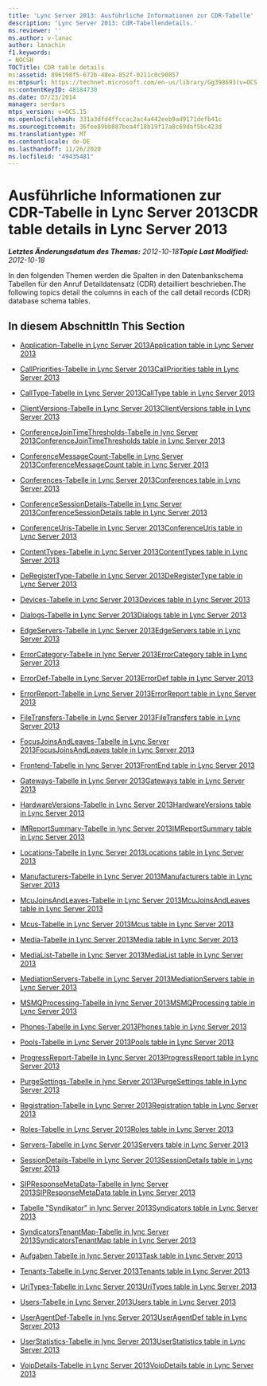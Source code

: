 ```yaml
---
title: 'Lync Server 2013: Ausführliche Informationen zur CDR-Tabelle'
description: 'Lync Server 2013: CdR-Tabellendetails.'
ms.reviewer: ''
ms.author: v-lanac
author: lanachin
f1.keywords:
- NOCSH
TOCTitle: CDR table details
ms:assetid: 896198f5-672b-48ea-852f-0211c0c90857
ms:mtpsurl: https://technet.microsoft.com/en-us/library/Gg398693(v=OCS.15)
ms:contentKeyID: 48184730
ms.date: 07/23/2014
manager: serdars
mtps_version: v=OCS.15
ms.openlocfilehash: 331a3dfd4ffccac2ac4a442eeb9ad9171defb41c
ms.sourcegitcommit: 36fee89bb887bea4f18b19f17a8c69daf5bc423d
ms.translationtype: MT
ms.contentlocale: de-DE
ms.lasthandoff: 11/26/2020
ms.locfileid: "49435481"
---
```

# <a name="cdr-table-details-in-lync-server-2013"></a><span data-ttu-id="7d284-103">Ausführliche Informationen zur CDR-Tabelle in Lync Server 2013</span><span class="sxs-lookup"><span data-stu-id="7d284-103">CDR table details in Lync Server 2013</span></span>

<div data-xmlns="http://www.w3.org/1999/xhtml">

<div class="topic" data-xmlns="http://www.w3.org/1999/xhtml" data-msxsl="urn:schemas-microsoft-com:xslt" data-cs="https://msdn.microsoft.com/">

<div data-asp="https://msdn2.microsoft.com/asp">



</div>

<div id="mainSection">

<div id="mainBody"><span data-ttu-id="7d284-104">

<span> </span></span><span class="sxs-lookup"><span data-stu-id="7d284-104">

<span> </span></span></span>

<span data-ttu-id="7d284-105">_**Letztes Änderungsdatum des Themas:** 2012-10-18_</span><span class="sxs-lookup"><span data-stu-id="7d284-105">_**Topic Last Modified:** 2012-10-18_</span></span>

<span data-ttu-id="7d284-106">In den folgenden Themen werden die Spalten in den Datenbankschema Tabellen für den Anruf Detaildatensatz (CDR) detailliert beschrieben.</span><span class="sxs-lookup"><span data-stu-id="7d284-106">The following topics detail the columns in each of the call detail records (CDR) database schema tables.</span></span>

<div>

## <a name="in-this-section"></a><span data-ttu-id="7d284-107">In diesem Abschnitt</span><span class="sxs-lookup"><span data-stu-id="7d284-107">In This Section</span></span>

  - [<span data-ttu-id="7d284-108">Application-Tabelle in Lync Server 2013</span><span class="sxs-lookup"><span data-stu-id="7d284-108">Application table in Lync Server 2013</span></span>](lync-server-2013-application-table.md)

  - [<span data-ttu-id="7d284-109">CallPriorities-Tabelle in Lync Server 2013</span><span class="sxs-lookup"><span data-stu-id="7d284-109">CallPriorities table in Lync Server 2013</span></span>](lync-server-2013-callpriorities-table.md)

  - [<span data-ttu-id="7d284-110">CallType-Tabelle in Lync Server 2013</span><span class="sxs-lookup"><span data-stu-id="7d284-110">CallType table in Lync Server 2013</span></span>](lync-server-2013-calltype-table.md)

  - [<span data-ttu-id="7d284-111">ClientVersions-Tabelle in Lync Server 2013</span><span class="sxs-lookup"><span data-stu-id="7d284-111">ClientVersions table in Lync Server 2013</span></span>](lync-server-2013-clientversions-table.md)

  - [<span data-ttu-id="7d284-112">ConferenceJoinTimeThresholds-Tabelle in lync Server 2013</span><span class="sxs-lookup"><span data-stu-id="7d284-112">ConferenceJoinTimeThresholds table in Lync Server 2013</span></span>](lync-server-2013-conferencejointimethresholds-table.md)

  - [<span data-ttu-id="7d284-113">ConferenceMessageCount-Tabelle in Lync Server 2013</span><span class="sxs-lookup"><span data-stu-id="7d284-113">ConferenceMessageCount table in Lync Server 2013</span></span>](lync-server-2013-conferencemessagecount-table.md)

  - [<span data-ttu-id="7d284-114">Conferences-Tabelle in Lync Server 2013</span><span class="sxs-lookup"><span data-stu-id="7d284-114">Conferences table in Lync Server 2013</span></span>](lync-server-2013-conferences-table.md)

  - [<span data-ttu-id="7d284-115">ConferenceSessionDetails-Tabelle in Lync Server 2013</span><span class="sxs-lookup"><span data-stu-id="7d284-115">ConferenceSessionDetails table in Lync Server 2013</span></span>](lync-server-2013-conferencesessiondetails-table.md)

  - [<span data-ttu-id="7d284-116">ConferenceUris-Tabelle in Lync Server 2013</span><span class="sxs-lookup"><span data-stu-id="7d284-116">ConferenceUris table in Lync Server 2013</span></span>](lync-server-2013-conferenceuris-table.md)

  - [<span data-ttu-id="7d284-117">ContentTypes-Tabelle in Lync Server 2013</span><span class="sxs-lookup"><span data-stu-id="7d284-117">ContentTypes table in Lync Server 2013</span></span>](lync-server-2013-contenttypes-table.md)

  - [<span data-ttu-id="7d284-118">DeRegisterType-Tabelle in Lync Server 2013</span><span class="sxs-lookup"><span data-stu-id="7d284-118">DeRegisterType table in Lync Server 2013</span></span>](lync-server-2013-deregistertype-table.md)

  - [<span data-ttu-id="7d284-119">Devices-Tabelle in Lync Server 2013</span><span class="sxs-lookup"><span data-stu-id="7d284-119">Devices table in Lync Server 2013</span></span>](lync-server-2013-devices-table.md)

  - [<span data-ttu-id="7d284-120">Dialogs-Tabelle in Lync Server 2013</span><span class="sxs-lookup"><span data-stu-id="7d284-120">Dialogs table in Lync Server 2013</span></span>](lync-server-2013-dialogs-table.md)

  - [<span data-ttu-id="7d284-121">EdgeServers-Tabelle in Lync Server 2013</span><span class="sxs-lookup"><span data-stu-id="7d284-121">EdgeServers table in Lync Server 2013</span></span>](lync-server-2013-edgeservers-table.md)

  - [<span data-ttu-id="7d284-122">ErrorCategory-Tabelle in lync Server 2013</span><span class="sxs-lookup"><span data-stu-id="7d284-122">ErrorCategory table in Lync Server 2013</span></span>](lync-server-2013-errorcategory-table.md)

  - [<span data-ttu-id="7d284-123">ErrorDef-Tabelle in Lync Server 2013</span><span class="sxs-lookup"><span data-stu-id="7d284-123">ErrorDef table in Lync Server 2013</span></span>](lync-server-2013-errordef-table.md)

  - [<span data-ttu-id="7d284-124">ErrorReport-Tabelle in Lync Server 2013</span><span class="sxs-lookup"><span data-stu-id="7d284-124">ErrorReport table in Lync Server 2013</span></span>](lync-server-2013-errorreport-table.md)

  - [<span data-ttu-id="7d284-125">FileTransfers-Tabelle in Lync Server 2013</span><span class="sxs-lookup"><span data-stu-id="7d284-125">FileTransfers table in Lync Server 2013</span></span>](lync-server-2013-filetransfers-table.md)

  - [<span data-ttu-id="7d284-126">FocusJoinsAndLeaves-Tabelle in Lync Server 2013</span><span class="sxs-lookup"><span data-stu-id="7d284-126">FocusJoinsAndLeaves table in Lync Server 2013</span></span>](lync-server-2013-focusjoinsandleaves-table.md)

  - [<span data-ttu-id="7d284-127">Frontend-Tabelle in lync Server 2013</span><span class="sxs-lookup"><span data-stu-id="7d284-127">FrontEnd table in Lync Server 2013</span></span>](lync-server-2013-frontend-table.md)

  - [<span data-ttu-id="7d284-128">Gateways-Tabelle in Lync Server 2013</span><span class="sxs-lookup"><span data-stu-id="7d284-128">Gateways table in Lync Server 2013</span></span>](lync-server-2013-gateways-table.md)

  - [<span data-ttu-id="7d284-129">HardwareVersions-Tabelle in Lync Server 2013</span><span class="sxs-lookup"><span data-stu-id="7d284-129">HardwareVersions table in Lync Server 2013</span></span>](lync-server-2013-hardwareversions-table.md)

  - [<span data-ttu-id="7d284-130">IMReportSummary-Tabelle in lync Server 2013</span><span class="sxs-lookup"><span data-stu-id="7d284-130">IMReportSummary table in Lync Server 2013</span></span>](lync-server-2013-imreportsummary-table.md)

  - [<span data-ttu-id="7d284-131">Locations-Tabelle in Lync Server 2013</span><span class="sxs-lookup"><span data-stu-id="7d284-131">Locations table in Lync Server 2013</span></span>](lync-server-2013-locations-table.md)

  - [<span data-ttu-id="7d284-132">Manufacturers-Tabelle in Lync Server 2013</span><span class="sxs-lookup"><span data-stu-id="7d284-132">Manufacturers table in Lync Server 2013</span></span>](lync-server-2013-manufacturers-table.md)

  - [<span data-ttu-id="7d284-133">McuJoinsAndLeaves-Tabelle in Lync Server 2013</span><span class="sxs-lookup"><span data-stu-id="7d284-133">McuJoinsAndLeaves table in Lync Server 2013</span></span>](lync-server-2013-mcujoinsandleaves-table.md)

  - [<span data-ttu-id="7d284-134">Mcus-Tabelle in Lync Server 2013</span><span class="sxs-lookup"><span data-stu-id="7d284-134">Mcus table in Lync Server 2013</span></span>](lync-server-2013-mcus-table.md)

  - [<span data-ttu-id="7d284-135">Media-Tabelle in Lync Server 2013</span><span class="sxs-lookup"><span data-stu-id="7d284-135">Media table in Lync Server 2013</span></span>](lync-server-2013-media-table.md)

  - [<span data-ttu-id="7d284-136">MediaList-Tabelle in Lync Server 2013</span><span class="sxs-lookup"><span data-stu-id="7d284-136">MediaList table in Lync Server 2013</span></span>](lync-server-2013-medialist-table.md)

  - [<span data-ttu-id="7d284-137">MediationServers-Tabelle in Lync Server 2013</span><span class="sxs-lookup"><span data-stu-id="7d284-137">MediationServers table in Lync Server 2013</span></span>](lync-server-2013-mediationservers-table.md)

  - [<span data-ttu-id="7d284-138">MSMQProcessing-Tabelle in lync Server 2013</span><span class="sxs-lookup"><span data-stu-id="7d284-138">MSMQProcessing table in Lync Server 2013</span></span>](lync-server-2013-msmqprocessing-table.md)

  - [<span data-ttu-id="7d284-139">Phones-Tabelle in Lync Server 2013</span><span class="sxs-lookup"><span data-stu-id="7d284-139">Phones table in Lync Server 2013</span></span>](lync-server-2013-phones-table.md)

  - [<span data-ttu-id="7d284-140">Pools-Tabelle in Lync Server 2013</span><span class="sxs-lookup"><span data-stu-id="7d284-140">Pools table in Lync Server 2013</span></span>](lync-server-2013-pools-table.md)

  - [<span data-ttu-id="7d284-141">ProgressReport-Tabelle in Lync Server 2013</span><span class="sxs-lookup"><span data-stu-id="7d284-141">ProgressReport table in Lync Server 2013</span></span>](lync-server-2013-progressreport-table.md)

  - [<span data-ttu-id="7d284-142">PurgeSettings-Tabelle in lync Server 2013</span><span class="sxs-lookup"><span data-stu-id="7d284-142">PurgeSettings table in Lync Server 2013</span></span>](lync-server-2013-purgesettings-table.md)

  - [<span data-ttu-id="7d284-143">Registration-Tabelle in Lync Server 2013</span><span class="sxs-lookup"><span data-stu-id="7d284-143">Registration table in Lync Server 2013</span></span>](lync-server-2013-registration-table.md)

  - [<span data-ttu-id="7d284-144">Roles-Tabelle in Lync Server 2013</span><span class="sxs-lookup"><span data-stu-id="7d284-144">Roles table in Lync Server 2013</span></span>](lync-server-2013-roles-table.md)

  - [<span data-ttu-id="7d284-145">Servers-Tabelle in Lync Server 2013</span><span class="sxs-lookup"><span data-stu-id="7d284-145">Servers table in Lync Server 2013</span></span>](lync-server-2013-servers-table.md)

  - [<span data-ttu-id="7d284-146">SessionDetails-Tabelle in Lync Server 2013</span><span class="sxs-lookup"><span data-stu-id="7d284-146">SessionDetails table in Lync Server 2013</span></span>](lync-server-2013-sessiondetails-table.md)

  - [<span data-ttu-id="7d284-147">SIPResponseMetaData-Tabelle in lync Server 2013</span><span class="sxs-lookup"><span data-stu-id="7d284-147">SIPResponseMetaData table in Lync Server 2013</span></span>](lync-server-2013-sipresponsemetadata-table.md)

  - [<span data-ttu-id="7d284-148">Tabelle "Syndikator" in lync Server 2013</span><span class="sxs-lookup"><span data-stu-id="7d284-148">Syndicators table in Lync Server 2013</span></span>](lync-server-2013-syndicators-table.md)

  - [<span data-ttu-id="7d284-149">SyndicatorsTenantMap-Tabelle in lync Server 2013</span><span class="sxs-lookup"><span data-stu-id="7d284-149">SyndicatorsTenantMap table in Lync Server 2013</span></span>](lync-server-2013-syndicatorstenantmap-table.md)

  - [<span data-ttu-id="7d284-150">Aufgaben Tabelle in lync Server 2013</span><span class="sxs-lookup"><span data-stu-id="7d284-150">Task table in Lync Server 2013</span></span>](lync-server-2013-task-table.md)

  - [<span data-ttu-id="7d284-151">Tenants-Tabelle in Lync Server 2013</span><span class="sxs-lookup"><span data-stu-id="7d284-151">Tenants table in Lync Server 2013</span></span>](lync-server-2013-tenants-table.md)

  - [<span data-ttu-id="7d284-152">UriTypes-Tabelle in Lync Server 2013</span><span class="sxs-lookup"><span data-stu-id="7d284-152">UriTypes table in Lync Server 2013</span></span>](lync-server-2013-uritypes-table.md)

  - [<span data-ttu-id="7d284-153">Users-Tabelle in Lync Server 2013</span><span class="sxs-lookup"><span data-stu-id="7d284-153">Users table in Lync Server 2013</span></span>](lync-server-2013-users-table.md)

  - [<span data-ttu-id="7d284-154">UserAgentDef-Tabelle in lync Server 2013</span><span class="sxs-lookup"><span data-stu-id="7d284-154">UserAgentDef table in Lync Server 2013</span></span>](lync-server-2013-useragentdef-table.md)

  - [<span data-ttu-id="7d284-155">UserStatistics-Tabelle in lync Server 2013</span><span class="sxs-lookup"><span data-stu-id="7d284-155">UserStatistics table in Lync Server 2013</span></span>](lync-server-2013-userstatistics-table.md)

  - [<span data-ttu-id="7d284-156">VoipDetails-Tabelle in Lync Server 2013</span><span class="sxs-lookup"><span data-stu-id="7d284-156">VoipDetails table in Lync Server 2013</span></span>](lync-server-2013-voipdetails-table.md)

<span data-ttu-id="7d284-157"></div>

</div>

<span> </span>

</div>

</div>

</span><span class="sxs-lookup"><span data-stu-id="7d284-157"></div>

</div>

<span> </span>

</div>

</div>

</span></span></div>

